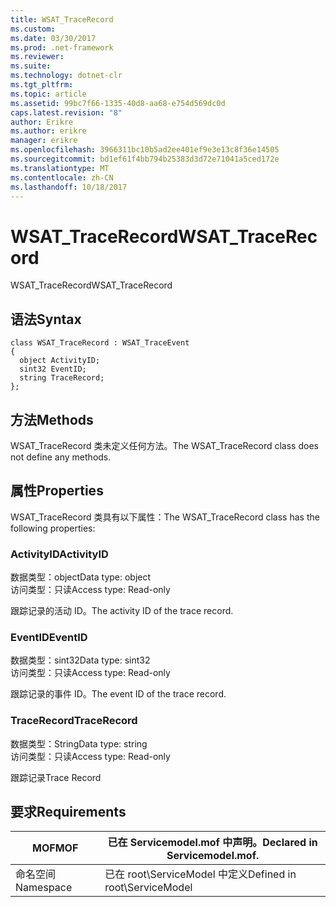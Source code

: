 ```yaml
---
title: WSAT_TraceRecord
ms.custom: 
ms.date: 03/30/2017
ms.prod: .net-framework
ms.reviewer: 
ms.suite: 
ms.technology: dotnet-clr
ms.tgt_pltfrm: 
ms.topic: article
ms.assetid: 99bc7f66-1335-40d8-aa68-e754d569dc0d
caps.latest.revision: "8"
author: Erikre
ms.author: erikre
manager: erikre
ms.openlocfilehash: 3966311bc10b5ad2ee401ef9e3e13c8f36e14505
ms.sourcegitcommit: bd1ef61f4bb794b25383d3d72e71041a5ced172e
ms.translationtype: MT
ms.contentlocale: zh-CN
ms.lasthandoff: 10/18/2017
---
```

# <a name="wsattracerecord"></a><span data-ttu-id="bd751-102">WSAT_TraceRecord</span><span class="sxs-lookup"><span data-stu-id="bd751-102">WSAT_TraceRecord</span></span>
<span data-ttu-id="bd751-103">WSAT_TraceRecord</span><span class="sxs-lookup"><span data-stu-id="bd751-103">WSAT_TraceRecord</span></span>  
  
## <a name="syntax"></a><span data-ttu-id="bd751-104">语法</span><span class="sxs-lookup"><span data-stu-id="bd751-104">Syntax</span></span>  
  
```  
class WSAT_TraceRecord : WSAT_TraceEvent  
{  
  object ActivityID;  
  sint32 EventID;  
  string TraceRecord;  
};  
```  
  
## <a name="methods"></a><span data-ttu-id="bd751-105">方法</span><span class="sxs-lookup"><span data-stu-id="bd751-105">Methods</span></span>  
 <span data-ttu-id="bd751-106">WSAT_TraceRecord 类未定义任何方法。</span><span class="sxs-lookup"><span data-stu-id="bd751-106">The WSAT_TraceRecord class does not define any methods.</span></span>  
  
## <a name="properties"></a><span data-ttu-id="bd751-107">属性</span><span class="sxs-lookup"><span data-stu-id="bd751-107">Properties</span></span>  
 <span data-ttu-id="bd751-108">WSAT_TraceRecord 类具有以下属性：</span><span class="sxs-lookup"><span data-stu-id="bd751-108">The WSAT_TraceRecord class has the following properties:</span></span>  
  
### <a name="activityid"></a><span data-ttu-id="bd751-109">ActivityID</span><span class="sxs-lookup"><span data-stu-id="bd751-109">ActivityID</span></span>  
 <span data-ttu-id="bd751-110">数据类型：object</span><span class="sxs-lookup"><span data-stu-id="bd751-110">Data type: object</span></span>  
<span data-ttu-id="bd751-111">访问类型：只读</span><span class="sxs-lookup"><span data-stu-id="bd751-111">Access type: Read-only</span></span>  
  
 <span data-ttu-id="bd751-112">跟踪记录的活动 ID。</span><span class="sxs-lookup"><span data-stu-id="bd751-112">The activity ID of the trace record.</span></span>  
  
### <a name="eventid"></a><span data-ttu-id="bd751-113">EventID</span><span class="sxs-lookup"><span data-stu-id="bd751-113">EventID</span></span>  
 <span data-ttu-id="bd751-114">数据类型：sint32</span><span class="sxs-lookup"><span data-stu-id="bd751-114">Data type: sint32</span></span>  
<span data-ttu-id="bd751-115">访问类型：只读</span><span class="sxs-lookup"><span data-stu-id="bd751-115">Access type: Read-only</span></span>  
  
 <span data-ttu-id="bd751-116">跟踪记录的事件 ID。</span><span class="sxs-lookup"><span data-stu-id="bd751-116">The event ID of the trace record.</span></span>  
  
### <a name="tracerecord"></a><span data-ttu-id="bd751-117">TraceRecord</span><span class="sxs-lookup"><span data-stu-id="bd751-117">TraceRecord</span></span>  
 <span data-ttu-id="bd751-118">数据类型：String</span><span class="sxs-lookup"><span data-stu-id="bd751-118">Data type: string</span></span>  
<span data-ttu-id="bd751-119">访问类型：只读</span><span class="sxs-lookup"><span data-stu-id="bd751-119">Access type: Read-only</span></span>  
  
 <span data-ttu-id="bd751-120">跟踪记录</span><span class="sxs-lookup"><span data-stu-id="bd751-120">Trace Record</span></span>  
  
## <a name="requirements"></a><span data-ttu-id="bd751-121">要求</span><span class="sxs-lookup"><span data-stu-id="bd751-121">Requirements</span></span>  
  
|<span data-ttu-id="bd751-122">MOF</span><span class="sxs-lookup"><span data-stu-id="bd751-122">MOF</span></span>|<span data-ttu-id="bd751-123">已在 Servicemodel.mof 中声明。</span><span class="sxs-lookup"><span data-stu-id="bd751-123">Declared in Servicemodel.mof.</span></span>|  
|---------|-----------------------------------|  
|<span data-ttu-id="bd751-124">命名空间</span><span class="sxs-lookup"><span data-stu-id="bd751-124">Namespace</span></span>|<span data-ttu-id="bd751-125">已在 root\ServiceModel 中定义</span><span class="sxs-lookup"><span data-stu-id="bd751-125">Defined in root\ServiceModel</span></span>|
